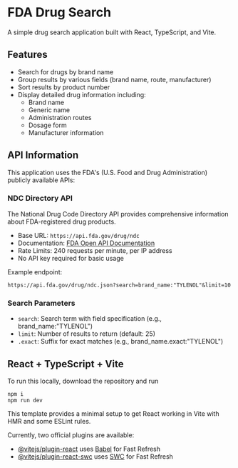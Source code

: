 # FDA Drug Search

A simple drug search application built with React, TypeScript, and Vite.

## Features

- Search for drugs by brand name
- Group results by various fields (brand name, route, manufacturer)
- Sort results by product number
- Display detailed drug information including:
  - Brand name
  - Generic name
  - Administration routes
  - Dosage form
  - Manufacturer information

## API Information

This application uses the FDA's (U.S. Food and Drug Administration) publicly available APIs:

### NDC Directory API
The National Drug Code Directory API provides comprehensive information about FDA-registered drug products.

- Base URL: `https://api.fda.gov/drug/ndc`
- Documentation: [FDA Open API Documentation](https://open.fda.gov/apis/drug/ndc/)
- Rate Limits: 240 requests per minute, per IP address
- No API key required for basic usage

Example endpoint:
```
https://api.fda.gov/drug/ndc.json?search=brand_name:"TYLENOL"&limit=10
```

### Search Parameters
- `search`: Search term with field specification (e.g., brand_name:"TYLENOL")
- `limit`: Number of results to return (default: 25)
- `.exact`: Suffix for exact matches (e.g., brand_name.exact:"TYLENOL")



## React + TypeScript + Vite

To run this locally, download the repository and run
```
npm i
npm run dev
```

This template provides a minimal setup to get React working in Vite with HMR and some ESLint rules.

Currently, two official plugins are available:

- [@vitejs/plugin-react](https://github.com/vitejs/vite-plugin-react/blob/main/packages/plugin-react/README.md) uses [Babel](https://babeljs.io/) for Fast Refresh
- [@vitejs/plugin-react-swc](https://github.com/vitejs/vite-plugin-react-swc) uses [SWC](https://swc.rs/) for Fast Refresh
